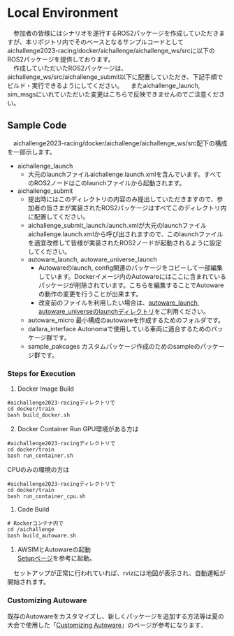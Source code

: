 # Local Environment
 &emsp;参加者の皆様にはシナリオを遂行するROS2パッケージを作成していただきますが、本リポジトリ内でそのベースとなるサンプルコードとしてaichallenge2023-racing/docker/aichallenge/aichallenge_ws/srcに以下のROS2パッケージを提供しております。  
 &emsp;作成していただいたROS2パッケージは、aichallenge_ws/src/aichallenge_submit以下に配置していただき、下記手順でビルド・実行できるようにしてください。
 &emsp;またaichallenge_launch, sim_msgsにいれていただいた変更はこちらで反映できませんのでご注意ください。

## Sample Code
 &emsp;aichallenge2023-racing/docker/aichallenge/aichallenge_ws/src配下の構成を一部示します。
* aichallenge_launch
  * 大元のlaunchファイルaichallenge.launch.xmlを含んでいます。すべてのROS2ノードはこのlaunchファイルから起動されます。
* aichallenge_submit
  * 提出時にはこのディレクトリの内容のみ提出していただきますので、参加者の皆さまが実装されたROS2パッケージはすべてこのディレクトリ内に配置してください。
  * aichallenge_submit_launch.launch.xmlが大元のlaunchファイルaichallenge.launch.xmlから呼び出されますので、このlaunchファイルを適宜改修して皆様が実装されたROS2ノードが起動されるように設定してください。
  * autoware_launch, autoware_universe_launch
    * Autowareのlaunch, config関連のパッケージをコピーして一部編集しています。Dockerイメージ内のAutowareにはここに含まれているパッケージが削除されています。こちらを編集することでAutowareの動作の変更を行うことが出来ます。
    * 改変前のファイルを利用したい場合は、[autoware_launch](https://github.com/autowarefoundation/autoware_launch/tree/awsim-stable), [autoware_universeのlaunchディレクトリ](https://github.com/autowarefoundation/autoware.universe/tree/awsim-stable/launch)をご利用ください。
  * autoware_micro 最小構成のautowareを作成するためのフォルダです。
  * dallara_interface Autonomaで使用している車両に適合するためのパッケージ群です。
  * sample_pakcages カスタムパッケージ作成のためのsampleのパッケージ群です。  

### Steps for Execution
1. Docker Image Build
```
#aichallenge2023-racingディレクトリで
cd docker/train
bash build_docker.sh
```

2. Docker Container Run
GPU環境がある方は
```
#aichallenge2023-racingディレクトリで
cd docker/train
bash run_container.sh
```
CPUのみの環境の方は
```
#aichallenge2023-racingディレクトリで
cd docker/train
bash run_container_cpu.sh
```
1. Code Build
```
# Rockerコンテナ内で
cd /aichallenge
bash build_autoware.sh
```
1. AWSIMとAutowareの起動  
[Setupページ](../setup/index.html)を参考に起動。

 &emsp;セットアップが正常に行われていれば、rvizには地図が表示され、自動運転が開始されます。
 
 ### Customizing Autoware

 既存のAutowareをカスタマイズし、新しくパッケージを追加する方法等は夏の大会で使用した「[Customizing Autoware](../customize/index.html)」のページが参考になります．